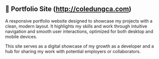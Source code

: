 ## 💼 Portfolio Site (http://coledungca.com)
A responsive portfolio website designed to showcase my projects with a clean, modern layout. It highlights my skills and work through intuitive navigation and smooth user interactions, optimized for both desktop and mobile devices.

This site serves as a digital showcase of my growth as a developer and a hub for sharing my work with potential employers or collaborators.

